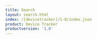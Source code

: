 ```yaml
---
title: Search
layout: search.html
index: /[devicetracker]/1-0/index.json
product: Device Tracker
productversion: '1.0'
---
```





